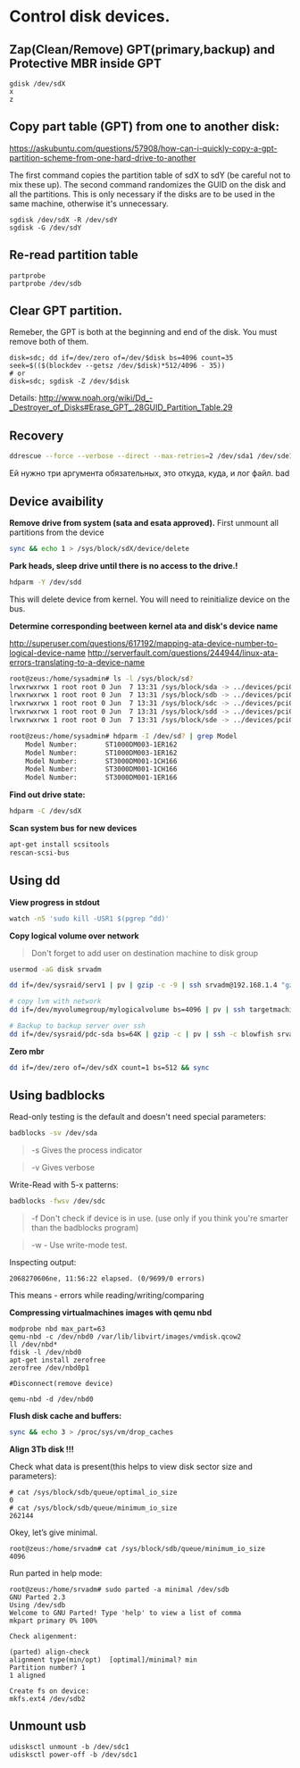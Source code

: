 # Control disk devices.

## Zap(Clean/Remove) GPT(primary,backup) and Protective MBR inside GPT

```
gdisk /dev/sdX
x
z
```

## Copy part table (GPT) from one to another disk:

https://askubuntu.com/questions/57908/how-can-i-quickly-copy-a-gpt-partition-scheme-from-one-hard-drive-to-another

The first command copies the partition table of sdX to sdY (be careful not to mix these up). The second command randomizes the GUID on the disk and all the partitions. This is only necessary if the disks are to be used in the same machine, 
otherwise it's unnecessary.

```
sgdisk /dev/sdX -R /dev/sdY 
sgdisk -G /dev/sdY
```

## Re-read partition table

```
partprobe
partprobe /dev/sdb
```

## Clear GPT partition.

Remeber, the GPT is both at the beginning and end of the disk. You must remove both of them.

```
disk=sdc; dd if=/dev/zero of=/dev/$disk bs=4096 count=35 seek=$(($(blockdev --getsz /dev/$disk)*512/4096 - 35))
# or
disk=sdc; sgdisk -Z /dev/$disk
```

Details: http://www.noah.org/wiki/Dd_-_Destroyer_of_Disks#Erase_GPT_.28GUID_Partition_Table.29

## Recovery

```bash
ddrescue --force --verbose --direct --max-retries=2 /dev/sda1 /dev/sde1 /tmp/1
```

Ей нужно три аргумента обязательных, это откуда, куда, и лог файл.
bad
## Device avaibility

**Remove drive from system (sata and esata approved).**
First unmount all partitions from the device

```bash
sync && echo 1 > /sys/block/sdX/device/delete
```

**Park heads, sleep drive until there is no access to the drive.!**

```bash
hdparm -Y /dev/sdd
```

This will delete device from kernel. You will need to reinitialize device on the bus.

**Determine corresponding beetween kernel ata and disk's device name**

http://superuser.com/questions/617192/mapping-ata-device-number-to-logical-device-name
http://serverfault.com/questions/244944/linux-ata-errors-translating-to-a-device-name

```bash
root@zeus:/home/sysadmin# ls -l /sys/block/sd?
lrwxrwxrwx 1 root root 0 Jun  7 13:31 /sys/block/sda -> ../devices/pci0000:00/0000:00:11.0/ata1/host0/target0:0:0/0:0:0:0/block/sda
lrwxrwxrwx 1 root root 0 Jun  7 13:31 /sys/block/sdb -> ../devices/pci0000:00/0000:00:11.0/ata2/host1/target1:0:0/1:0:0:0/block/sdb
lrwxrwxrwx 1 root root 0 Jun  7 13:31 /sys/block/sdc -> ../devices/pci0000:00/0000:00:11.0/ata3/host2/target2:0:0/2:0:0:0/block/sdc
lrwxrwxrwx 1 root root 0 Jun  7 13:31 /sys/block/sdd -> ../devices/pci0000:00/0000:00:11.0/ata4/host3/target3:0:0/3:0:0:0/block/sdd
lrwxrwxrwx 1 root root 0 Jun  7 13:31 /sys/block/sde -> ../devices/pci0000:00/0000:00:11.0/ata5/host4/target4:0:0/4:0:0:0/block/sde
```

```bash
root@zeus:/home/sysadmin# hdparm -I /dev/sd? | grep Model
	Model Number:       ST1000DM003-1ER162                      
	Model Number:       ST1000DM003-1ER162                      
	Model Number:       ST3000DM001-1CH166                      
	Model Number:       ST3000DM001-1CH166                      
	Model Number:       ST3000DM001-1ER166     
```

**Find out drive state:**

```bash
hdparm -C /dev/sdX
```
**Scan system bus for new devices**

```bash
apt-get install scsitools
rescan-scsi-bus
```

## Using dd

**View progress in stdout**

```bash
watch -n5 'sudo kill -USR1 $(pgrep ^dd)'
```

**Copy logical volume over network**

> Don't forget to add user on destination machine to disk group

```bash
usermod -aG disk srvadm
```

```bash
dd if=/dev/sysraid/serv1 | pv | gzip -c -9 | ssh srvadm@192.168.1.4 "gzip -dc | dd of=/dev/sysraid2/serv1"

# copy lvm with network
dd if=/dev/myvolumegroup/mylogicalvolume bs=4096 | pv | ssh targetmachine dd of=/dev/myvolumegroup/mylogicalvolume bs=4096

# Backup to backup server over ssh
dd if=/dev/sysraid/pdc-sda bs=64K | gzip -c | pv | ssh -c blowfish srvadm@backup dd of=/mnt/bigraid/backups/libvirt/pdc-sda.raw.gzip bs=64K

```

**Zero mbr**

```bash
dd if=/dev/zero of=/dev/sdX count=1 bs=512 && sync
```

## Using badblocks

Read-only testing is the default and doesn't need special parameters:

```bash
badblocks -sv /dev/sda
```

> -s Gives the process indicator

> -v Gives verbose

Write-Read with 5-x patterns:

```bash
badblocks -fwsv /dev/sdc
```
> -f Don't check if device is in use. (use only if you think you're smarter than the badblocks program)

> -w - Use write-mode test.

Inspecting output:

```
2068270606ne, 11:56:22 elapsed. (0/9699/0 errors)
```
This means - errors while reading/writing/comparing

**Compressing virtualmachines images with qemu nbd**

```
modprobe nbd max_part=63
qemu-nbd -c /dev/nbd0 /var/lib/libvirt/images/vmdisk.qcow2 
ll /dev/nbd*
fdisk -l /dev/nbd0
apt-get install zerofree
zerofree /dev/nbd0p1

#Disconnect(remove device)

qemu-nbd -d /dev/nbd0

```

**Flush disk cache and buffers:**

```bash
sync && echo 3 > /proc/sys/vm/drop_caches
```

**Align 3Tb disk !!!**

Check what data is present(this helps to view disk sector size and parameters):

```
# cat /sys/block/sdb/queue/optimal_io_size
0
# cat /sys/block/sdb/queue/minimum_io_size
262144
```

Okey, let’s give minimal.
```
root@zeus:/home/srvadm# cat /sys/block/sdb/queue/minimum_io_size
4096
```

Run parted in help mode:

```
root@zeus:/home/srvadm# sudo parted -a minimal /dev/sdb
GNU Parted 2.3
Using /dev/sdb
Welcome to GNU Parted! Type 'help' to view a list of comma
mkpart primary 0% 100%

Check aligenment:

(parted) align-check
alignment type(min/opt)  [optimal]/minimal? min                      	 
Partition number? 1                                                  	 
1 aligned

Create fs on device:
mkfs.ext4 /dev/sdb2
```

## Unmount usb

```
udisksctl unmount -b /dev/sdc1
udisksctl power-off -b /dev/sdc1
```
